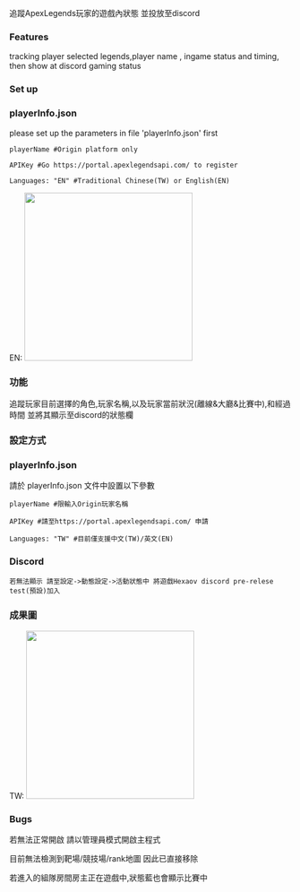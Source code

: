 追蹤ApexLegends玩家的遊戲內狀態 並投放至discord

### Features
   
   tracking player selected legends,player name , ingame status and timing, then show at discord gaming status


### Set up


   ### playerInfo.json


   please set up the parameters in file 'playerInfo.json' first

    playerName #Origin platform only
   
    APIKey #Go https://portal.apexlegendsapi.com/ to register
   
    Languages: "EN" #Traditional Chinese(TW) or English(EN)
    



EN:
<a href="https://github.com/a3510377" style="border-radius:50%">
    <img width="300px" src="https://media.discordapp.net/attachments/872419914718273587/976855909185773578/unknown.png">
</a>






### 功能

   追蹤玩家目前選擇的角色,玩家名稱,以及玩家當前狀況(離線&大廳&比賽中),和經過時間 並將其顯示至discord的狀態欄


### 設定方式


   ### playerInfo.json


   請於 playerInfo.json 文件中設置以下參數

    playerName #限輸入Origin玩家名稱 
   
    APIKey #請至https://portal.apexlegendsapi.com/ 申請 
   
    Languages: "TW" #目前僅支援中文(TW)/英文(EN)
    

   ### Discord


    若無法顯示 請至設定->動態設定->活動狀態中 將遊戲Hexaov discord pre-relese test(預設)加入





### 成果圖

TW:
<a href="https://github.com/a3510377" style="border-radius:50%">
    <img width="300px" src="https://media.discordapp.net/attachments/872419914718273587/976852857506656256/unknown.png">
</a>


### Bugs
若無法正常開啟 請以管理員模式開啟主程式

目前無法檢測到靶場/競技場/rank地圖 因此已直接移除

若進入的組隊房間房主正在遊戲中,狀態藍也會顯示比賽中

